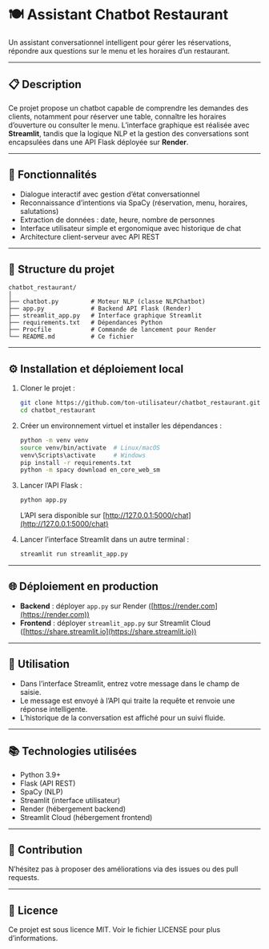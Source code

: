 
# 🍽️ Assistant Chatbot Restaurant

Un assistant conversationnel intelligent pour gérer les réservations, répondre aux questions sur le menu et les horaires d’un restaurant.

---

## 📋 Description

Ce projet propose un chatbot capable de comprendre les demandes des clients, notamment pour réserver une table, connaître les horaires d’ouverture ou consulter le menu. L’interface graphique est réalisée avec **Streamlit**, tandis que la logique NLP et la gestion des conversations sont encapsulées dans une API Flask déployée sur **Render**.

---

## 🚀 Fonctionnalités

* Dialogue interactif avec gestion d’état conversationnel
* Reconnaissance d’intentions via SpaCy (réservation, menu, horaires, salutations)
* Extraction de données : date, heure, nombre de personnes
* Interface utilisateur simple et ergonomique avec historique de chat
* Architecture client-serveur avec API REST

---

## 📁 Structure du projet

```
chatbot_restaurant/
│
├── chatbot.py         # Moteur NLP (classe NLPChatbot)
├── app.py             # Backend API Flask (Render)
├── streamlit_app.py   # Interface graphique Streamlit
├── requirements.txt   # Dépendances Python
├── Procfile           # Commande de lancement pour Render
└── README.md          # Ce fichier
```

---

## ⚙️ Installation et déploiement local

1. Cloner le projet :

   ```bash
   git clone https://github.com/ton-utilisateur/chatbot_restaurant.git
   cd chatbot_restaurant
   ```

2. Créer un environnement virtuel et installer les dépendances :

   ```bash
   python -m venv venv
   source venv/bin/activate  # Linux/macOS
   venv\Scripts\activate     # Windows
   pip install -r requirements.txt
   python -m spacy download en_core_web_sm
   ```

3. Lancer l’API Flask :

   ```bash
   python app.py
   ```

   L’API sera disponible sur [http://127.0.0.1:5000/chat](http://127.0.0.1:5000/chat)

4. Lancer l’interface Streamlit dans un autre terminal :

   ```bash
   streamlit run streamlit_app.py
   ```

---

## 🌐 Déploiement en production

* **Backend** : déployer `app.py` sur Render ([https://render.com](https://render.com))
* **Frontend** : déployer `streamlit_app.py` sur Streamlit Cloud ([https://share.streamlit.io](https://share.streamlit.io))

---

## 🔧 Utilisation

* Dans l’interface Streamlit, entrez votre message dans le champ de saisie.
* Le message est envoyé à l’API qui traite la requête et renvoie une réponse intelligente.
* L’historique de la conversation est affiché pour un suivi fluide.

---

## 📚 Technologies utilisées

* Python 3.9+
* Flask (API REST)
* SpaCy (NLP)
* Streamlit (interface utilisateur)
* Render (hébergement backend)
* Streamlit Cloud (hébergement frontend)

---

## 🤝 Contribution

N’hésitez pas à proposer des améliorations via des issues ou des pull requests.

---

## 📄 Licence

Ce projet est sous licence MIT. Voir le fichier LICENSE pour plus d’informations.
